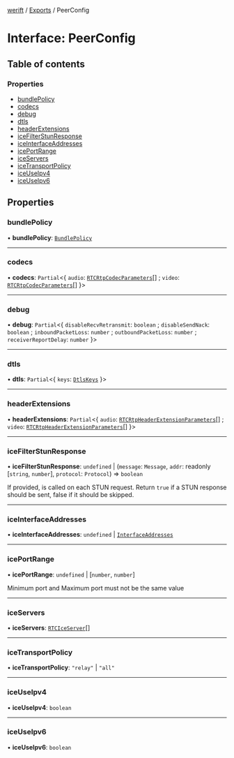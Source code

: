 [werift](../README.md) / [Exports](../modules.md) / PeerConfig

# Interface: PeerConfig

## Table of contents

### Properties

- [bundlePolicy](PeerConfig.md#bundlepolicy)
- [codecs](PeerConfig.md#codecs)
- [debug](PeerConfig.md#debug)
- [dtls](PeerConfig.md#dtls)
- [headerExtensions](PeerConfig.md#headerextensions)
- [iceFilterStunResponse](PeerConfig.md#icefilterstunresponse)
- [iceInterfaceAddresses](PeerConfig.md#iceinterfaceaddresses)
- [icePortRange](PeerConfig.md#iceportrange)
- [iceServers](PeerConfig.md#iceservers)
- [iceTransportPolicy](PeerConfig.md#icetransportpolicy)
- [iceUseIpv4](PeerConfig.md#iceuseipv4)
- [iceUseIpv6](PeerConfig.md#iceuseipv6)

## Properties

### bundlePolicy

• **bundlePolicy**: [`BundlePolicy`](../modules.md#bundlepolicy)

___

### codecs

• **codecs**: `Partial`<{ `audio`: [`RTCRtpCodecParameters`](../classes/RTCRtpCodecParameters.md)[] ; `video`: [`RTCRtpCodecParameters`](../classes/RTCRtpCodecParameters.md)[]  }\>

___

### debug

• **debug**: `Partial`<{ `disableRecvRetransmit`: `boolean` ; `disableSendNack`: `boolean` ; `inboundPacketLoss`: `number` ; `outboundPacketLoss`: `number` ; `receiverReportDelay`: `number`  }\>

___

### dtls

• **dtls**: `Partial`<{ `keys`: [`DtlsKeys`](../modules.md#dtlskeys)  }\>

___

### headerExtensions

• **headerExtensions**: `Partial`<{ `audio`: [`RTCRtpHeaderExtensionParameters`](../classes/RTCRtpHeaderExtensionParameters.md)[] ; `video`: [`RTCRtpHeaderExtensionParameters`](../classes/RTCRtpHeaderExtensionParameters.md)[]  }\>

___

### iceFilterStunResponse

• **iceFilterStunResponse**: `undefined` \| (`message`: `Message`, `addr`: readonly [`string`, `number`], `protocol`: `Protocol`) => `boolean`

If provided, is called on each STUN request.
Return `true` if a STUN response should be sent, false if it should be skipped.

___

### iceInterfaceAddresses

• **iceInterfaceAddresses**: `undefined` \| [`InterfaceAddresses`](../modules.md#interfaceaddresses)

___

### icePortRange

• **icePortRange**: `undefined` \| [`number`, `number`]

Minimum port and Maximum port must not be the same value

___

### iceServers

• **iceServers**: [`RTCIceServer`](../modules.md#rtciceserver)[]

___

### iceTransportPolicy

• **iceTransportPolicy**: ``"relay"`` \| ``"all"``

___

### iceUseIpv4

• **iceUseIpv4**: `boolean`

___

### iceUseIpv6

• **iceUseIpv6**: `boolean`
